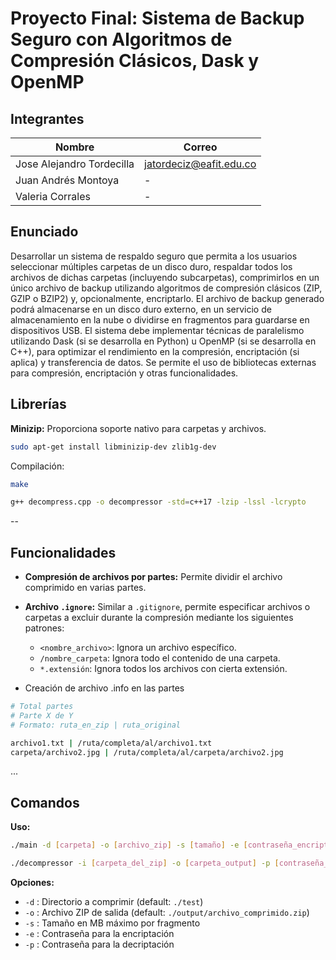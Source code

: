 # Proyecto Final: Sistema de Backup Seguro con Algoritmos de Compresión Clásicos, Dask y OpenMP

## Integrantes

| Nombre                    | Correo                      |
|---------------------------|-----------------------------|
| Jose Alejandro Tordecilla | jatordeciz@eafit.edu.co     |
| Juan Andrés Montoya       | -                           |
| Valeria Corrales          | -                           |

## Enunciado

Desarrollar un sistema de respaldo seguro que permita a los usuarios seleccionar múltiples carpetas de un disco duro, respaldar todos los archivos de dichas carpetas (incluyendo subcarpetas), comprimirlos en un único archivo de backup utilizando algoritmos de compresión clásicos (ZIP, GZIP o BZIP2) y, opcionalmente, encriptarlo. El archivo de backup generado podrá almacenarse en un disco duro externo, en un servicio de almacenamiento en la nube o dividirse en fragmentos para guardarse en dispositivos USB. El sistema debe implementar técnicas de paralelismo utilizando Dask (si se desarrolla en Python) u OpenMP (si se desarrolla en C++), para optimizar el rendimiento en la compresión, encriptación (si aplica) y transferencia de datos. Se permite el uso de bibliotecas externas para compresión, encriptación y otras funcionalidades.

## Librerías

**Minizip:** Proporciona soporte nativo para carpetas y archivos.

```sh
sudo apt-get install libminizip-dev zlib1g-dev
```

Compilación:

```sh
make
```

```sh
g++ decompress.cpp -o decompressor -std=c++17 -lzip -lssl -lcrypto
```
--
## Funcionalidades

- **Compresión de archivos por partes:** Permite dividir el archivo comprimido en varias partes.
- **Archivo `.ignore`:** Similar a `.gitignore`, permite especificar archivos o carpetas a excluir durante la compresión mediante los siguientes patrones:
    - `<nombre_archivo>`: Ignora un archivo específico.
    - `/nombre_carpeta`: Ignora todo el contenido de una carpeta.
    - `*.extensión`: Ignora todos los archivos con cierta extensión.

- Creación de archivo .info en las partes

```sh
# Total partes
# Parte X de Y
# Formato: ruta_en_zip | ruta_original

archivo1.txt | /ruta/completa/al/archivo1.txt
carpeta/archivo2.jpg | /ruta/completa/al/carpeta/archivo2.jpg
```
...

## Comandos

**Uso:**  
```sh
./main -d [carpeta] -o [archivo_zip] -s [tamaño] -e [contraseña_encriptacion]
```
```sh
./decompressor -i [carpeta_del_zip] -o [carpeta_output] -p [contraseña_encriptación]
```

**Opciones:**
- `-d` : Directorio a comprimir (default: `./test`)
- `-o` : Archivo ZIP de salida (default: `./output/archivo_comprimido.zip`)
- `-s` : Tamaño en MB máximo por fragmento
- `-e` : Contraseña para la encriptación
- `-p` : Contraseña para la decriptación
